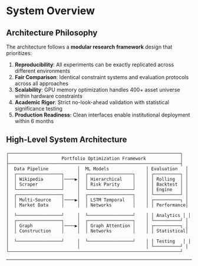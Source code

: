 # System Overview

## Architecture Philosophy

The architecture follows a **modular research framework** design that prioritizes:
1. **Reproducibility**: All experiments can be exactly replicated across different environments
2. **Fair Comparison**: Identical constraint systems and evaluation protocols across all approaches
3. **Scalability**: GPU memory optimization handles 400+ asset universe within hardware constraints
4. **Academic Rigor**: Strict no-look-ahead validation with statistical significance testing
5. **Production Readiness**: Clean interfaces enable institutional deployment within 6 months

## High-Level System Architecture

```
┌─────────────────────────────────────────────────────────────────┐
│                    Portfolio Optimization Framework             │
├─────────────────────────────────────────────────────────────────┤
│  Data Pipeline           │  ML Models              │ Evaluation   │
│  ┌─────────────────┐     │  ┌─────────────────┐    │ ┌──────────┐ │
│  │ Wikipedia       │────▶│  │ Hierarchical    │    │ │ Rolling  │ │
│  │ Scraper         │     │  │ Risk Parity     │    │ │ Backtest │ │
│  └─────────────────┘     │  └─────────────────┘    │ │ Engine   │ │
│  ┌─────────────────┐     │  ┌─────────────────┐    │ └──────────┘ │
│  │ Multi-Source    │────▶│  │ LSTM Temporal   │    │ ┌──────────┐ │
│  │ Market Data     │     │  │ Networks        │    │ │ Performance│ │
│  └─────────────────┘     │  └─────────────────┘    │ │ Analytics │ │
│  ┌─────────────────┐     │  ┌─────────────────┐    │ └──────────┘ │
│  │ Graph           │────▶│  │ Graph Attention │    │ ┌──────────┐ │
│  │ Construction    │     │  │ Networks        │    │ │ Statistical│ │
│  └─────────────────┘     │  └─────────────────┘    │ │ Testing   │ │
│                          │                         │ └──────────┘ │
└─────────────────────────────────────────────────────────────────┘
```

---
